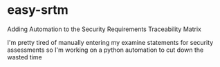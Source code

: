 # easy-srtm
Adding Automation to the Security Requirements Traceability Matrix

I'm pretty tired of manually entering my examine statements for security assessments so I'm working on a python automation to cut down the wasted time
